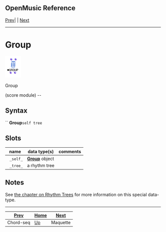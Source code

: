 OpenMusic Reference  
---  
[Prev](chord-seq)| | [Next](maquetteclass)  
  
* * *

# Group

![](figures/classes/group.png)

  
  
Group  
  
(score module) \--  

## Syntax

`` **Group**` self tree `

## Slots

name| data type(s)| comments  
---|---|---  
` _self_`| [ **Group**](groupclass) object|  
` _tree_`|  a rhythm tree|  
  
## Notes

See [the chapter on Rhythm Trees](concepts.rhythm-trees) for more
information on this special data-type.

* * *

[Prev](chord-seq)| [Home](index)| [Next](maquetteclass)  
---|---|---  
Chord-seq| [Up](classref.main)| Maquette

